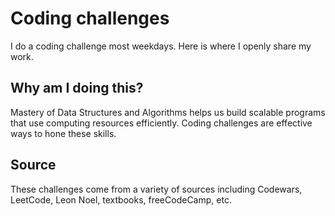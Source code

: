 # Coding challenges

I do a coding challenge most weekdays. Here is where I openly share my work. 

## Why am I doing this?

Mastery of Data Structures and Algorithms helps us build scalable programs that use computing resources efficiently. Coding challenges are effective ways to hone these skills.

## Source

These challenges come from a variety of sources including Codewars, LeetCode, Leon Noel, textbooks, freeCodeCamp, etc.



